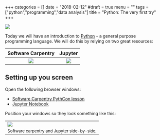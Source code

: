 +++
categories = []
date = "2018-02-12"
#draft = true
menu = ""
tags = ["python","programming","data analysis"]
title = "Python: The very first try"
+++

![](https://www.python.org/static/community_logos/python-logo-inkscape.svg)

Today we will have an introduction to [Python](https://en.wikipedia.org/wiki/Python_(programming_language)) - a general purpose programming language. We will do this by relying on two great resources:

| Software Carpentry | Jupyter |
|:--------------------:|:---------:|
| [![](/img/soft_carp.png)](https://software-carpentry.org/) | [![](/img/jup.png)](http://jupyter.org/) |

## Setting up you screen

Open the following browser windows:

 - [Software Carpentry PythCon lesson](http://swcarpentry.github.io/python-novice-gapminder/)
 - [Jupyter Notebook](https://mybinder.org/v2/gh/nekrut/BMMB554/master) 

 Position your windows so they look something like this:

|          |
|----------|
|![](/img/sc_jup.png)|
|<small>Software carpentry and Jupyter side-by-side.</small>|